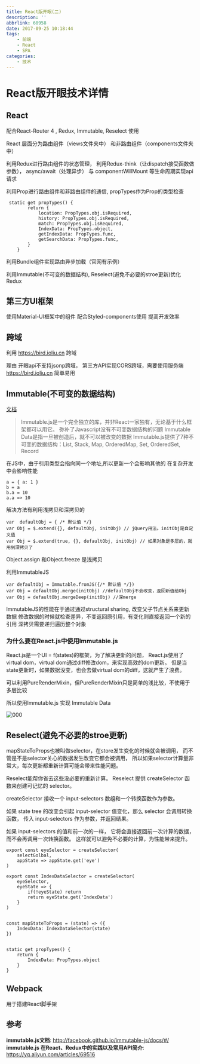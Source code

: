 ```yaml
---
title: React版开眼(二)
description: ''
abbrlink: 60958
date: 2017-09-25 10:18:44
tags: 
    - 前端
    - React
    - SPA
categories:
    - 技术
---
```



# React版开眼技术详情


## React 


配合React-Router 4 , Redux, Immutable, Reselect 使用

React 层面分为路由组件（views文件夹中）
和非路由组件（components文件夹中）

利用Redux进行路由组件的状态管理，
利用Redux-think（让dispatch接受函数做参数），
 async/await（处理异步）
与 componentWillMount 等生命周期实现api请求


利用Prop进行路由组件和非路由组件的通信, 
propTypes作为Prop的类型检查

```
 static get propTypes() { 
        return { 
            location: PropTypes.obj.isRequired,
            history: PropTypes.obj.isRequired,
            match: PropTypes.obj.isRequired,
            IndexData: PropTypes.object,
            getIndexData: PropTypes.func,
            getSearchData: PropTypes.func,
        }
    }

```


利用Bundle组件实现路由异步加载（官网有示例）

利用Immutable(不可变的数据结构), Reselect(避免不必要的stroe更新)优化Redux



## 第三方UI框架

使用Material-UI框架中的组件
配合Styled-components使用
提高开发效率



## 跨域

利用 https://bird.ioliu.cn 跨域

理由
    开眼api不支持jsonp跨域，
    第三方API实现CORS跨域，需要使用服务端
     https://bird.ioliu.cn 简单易用




## Immutable(不可变的数据结构)

[文档](http://facebook.github.io/immutable-js/docs/#/)

> Immutable.js是一个完全独立的库，并非React一家独有，无论基于什么框架都可以用它。 
弥补了Javascript没有不可变数据结构的问题
Immutable Data是指一旦被创造后，就不可以被改变的数据
Immutable.js提供了7种不可变的数据结构：List, Stack, Map, OrderedMap, Set, OrderedSet, Record 


在JS中，由于引用类型会指向同一个地址,所以更新一个会影响其他的
在复杂开发中会影响性能

```
a = { a: 1 }
b = a 
b.a = 10
a.a => 10

```

解决方法有利用浅拷贝和深拷贝的

```
var  defaultObj = { /* 默认值 */}
var Obj = $.extend({}, defaultObj, initObj) // jQuery用法。initObj是自定义值
var Obj = $.extend(true, {}, defaultObj, initObj) // 如果对象是多层的，就用到深拷贝了

```

Object.assign 和Object.freeze 是浅拷贝

利用ImmutableJS

```
var defaultObj = Immutable.fromJS({/* 默认值 */})
var Obj = defaultObj.merge(initObj) //defaultObj不会改变，返回新值给Obj
var Obj = defaultObj.mergeDeep(initObj) //深merge
```


ImmutableJS的性能在于通过通过structural sharing, 改变父子节点关系来更新数据
修改数据的时候就检查差异，不变返回原引用，有变化则直接返回一个新的引用
深拷贝需要递归遍历整个对象




### 为什么要在React.js中使用Immutable.js

React.js是一个UI = f(states)的框架，为了解决更新的问题，
React.js使用了virtual dom，virtual dom通过diff修改dom，来实现高效的dom更新。
但是当state更新时，如果数据没变，也会去做virtual dom的diff，这就产生了浪费。

可以利用PureRenderMixin，但PureRenderMixin只是简单的浅比较，不使用于多层比较

所以使用Immutable.js 实现 Immutable Data



![000](http://ldq-first.github.io/img/Immutable/000.gif)



## Reselect(避免不必要的stroe更新)


mapStateToProps也被叫做selector，在store发生变化的时候就会被调用，
而不管是不是selector关心的数据发生改变它都会被调用，
所以如果selector计算量非常大，每次更新都重新计算可能会带来性能问题。



Reselect能帮你省去这些没必要的重新计算。
Reselect 提供 createSelector 函数来创建可记忆的 selector。

createSelector 接收一个 input-selectors 数组和一个转换函数作为参数。

如果 state tree 的改变会引起 input-selector 值变化，那么 selector 会调用转换函数，
传入 input-selectors 作为参数，并返回结果。

如果 input-selectors 的值和前一次的一样，
它将会直接返回前一次计算的数据，而不会再调用一次转换函数。
这样就可以避免不必要的计算，为性能带来提升。





```
export const eyeSelector = createSelector(
    selectGolbal,
    appState => appState.get('eye')
)

export const IndexDataSelector = createSelector(
    eyeSelector,
    eyeState => {
        if(!eyeState) return
        return eyeState.get('IndexData')
    }
)


const mapStateToProps = (state) => ({
    IndexData: IndexDataSelector(state)
})


static get propTypes() { 
    return { 
        IndexData: PropTypes.object
    }
}
```


## Webpack

用于搭建React脚手架






## 参考

**immutable.js文档**: http://facebook.github.io/immutable-js/docs/#/
**immutable.js 在React、Redux中的实践以及常用API简介**: https://yq.aliyun.com/articles/69516


